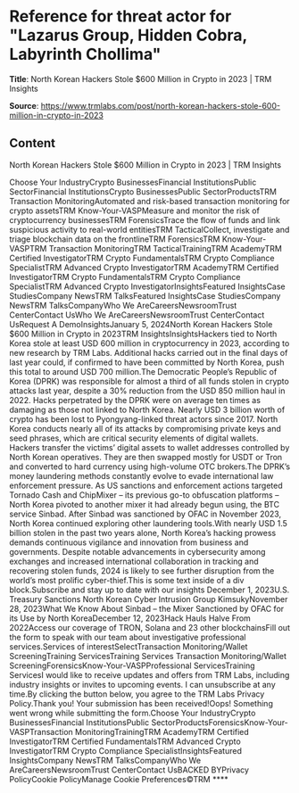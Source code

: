 # Reference for threat actor for "Lazarus Group, Hidden Cobra, Labyrinth Chollima"

**Title**: North Korean Hackers Stole $600 Million in Crypto in 2023 | TRM Insights

**Source**: https://www.trmlabs.com/post/north-korean-hackers-stole-600-million-in-crypto-in-2023

## Content
North Korean Hackers Stole $600 Million in Crypto in 2023 | TRM Insights







Choose Your IndustryCrypto BusinessesFinancial InstitutionsPublic SectorFinancial InstitutionsCrypto BusinessesPublic SectorProductsTRM Transaction MonitoringAutomated and risk-based transaction monitoring for crypto assetsTRM Know-Your-VASPMeasure and monitor the risk of cryptocurrency businessesTRM ForensicsTrace the flow of funds and link suspicious activity to real-world entitiesTRM TacticalCollect, investigate and triage blockchain data on the frontlineTRM ForensicsTRM Know-Your-VASPTRM Transaction MonitoringTRM TacticalTrainingTRM AcademyTRM Certified InvestigatorTRM Crypto FundamentalsTRM Crypto Compliance SpecialistTRM Advanced Crypto InvestigatorTRM AcademyTRM Certified InvestigatorTRM Crypto FundamentalsTRM Crypto Compliance SpecialistTRM Advanced Crypto InvestigatorInsightsFeatured InsightsCase StudiesCompany NewsTRM TalksFeatured InsightsCase StudiesCompany NewsTRM TalksCompanyWho We AreCareersNewsroomTrust CenterContact UsWho We AreCareersNewsroomTrust CenterContact UsRequest A DemoInsightsJanuary 5, 2024North Korean Hackers Stole $600 Million in Crypto in 2023TRM InsightsInsightsHackers tied to North Korea stole at least USD 600 million in cryptocurrency in 2023, according to new research by TRM Labs. Additional hacks carried out in the final days of last year could, if confirmed to have been committed by North Korea, push this total to around USD 700 million.The Democratic People’s Republic of Korea (DPRK) was responsible for almost a third of all funds stolen in crypto attacks last year, despite a 30% reduction from the USD 850 million haul in 2022. Hacks perpetrated by the DPRK were on average ten times as damaging as those not linked to North Korea. Nearly USD 3 billion worth of crypto has been lost to Pyongyang-linked threat actors since 2017. North Korea conducts nearly all of its attacks by compromising private keys and seed phrases, which are critical security elements of digital wallets. Hackers transfer the victims’ digital assets to wallet addresses controlled by North Korean operatives. They are then swapped mostly for USDT or Tron and converted to hard currency using high-volume OTC brokers.The DPRK’s money laundering methods constantly evolve to evade international law enforcement pressure. As US sanctions and enforcement actions targeted Tornado Cash and ChipMixer – its previous go-to obfuscation platforms – North Korea pivoted to another mixer it had already begun using, the BTC service Sinbad. After Sinbad was sanctioned by OFAC in November 2023, North Korea continued exploring other laundering tools.With nearly USD 1.5 billion stolen in the past two years alone, North Korea’s hacking prowess demands continuous vigilance and innovation from business and governments. Despite notable advancements in cybersecurity among exchanges and increased international collaboration in tracking and recovering stolen funds, 2024 is likely to see further disruption from the world’s most prolific cyber-thief.This is some text inside of a div block.Subscribe and stay up to date with our insights
December 1, 2023U.S. Treasury Sanctions North Korean Cyber Intrusion Group KimsukyNovember 28, 2023What We Know About Sinbad – the Mixer Sanctioned by OFAC for its Use by North KoreaDecember 12, 2023Hack Hauls Halve From 2022Access our coverage of TRON, Solana and 23 other blockchainsFill out the form to speak with our team about investigative professional services.Services of interestSelectTransaction Monitoring/Wallet ScreeningTraining ServicesTraining Services Transaction Monitoring/Wallet ScreeningForensicsKnow-Your-VASPProfessional ServicesTraining ServicesI would like to receive updates and offers from TRM Labs, including industry insights or invites to upcoming events. I can unsubscribe at any time.By clicking the button below, you agree to the TRM Labs Privacy Policy.Thank you! Your submission has been received!Oops! Something went wrong while submitting the form.Choose Your IndustryCrypto BusinessesFinancial InstitutionsPublic SectorProductsForensicsKnow-Your-VASPTransaction MonitoringTrainingTRM AcademyTRM Certified InvestigatorTRM Certified FundamentalsTRM Advanced Crypto InvestigatorTRM Crypto Compliance SpecialistInsightsFeatured InsightsCompany NewsTRM TalksCompanyWho We AreCareersNewsroomTrust CenterContact UsBACKED BYPrivacy PolicyCookie PolicyManage Cookie Preferences©TRM ****












